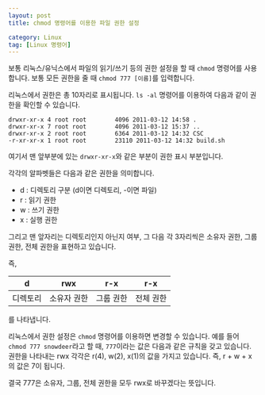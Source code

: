 ```yaml
---
layout: post
title: chmod 명령어를 이용한 파일 권한 설정

category: Linux
tag: [Linux 명령어]
---
```


보통 리눅스/유닉스에서 파일의 읽기/쓰기 등의 권한 설정을 할 때 `chmod` 명령어를
사용합니다. 보통 모든 권한을 줄 때 `chmod 777 [이름]`를 입력합니다.

리눅스에서 권한은 총 10자리로 표시됩니다. `ls -al` 명령어를 이용하여 다음과 같이
권한을 확인할 수 있습니다.

~~~
drwxr-xr-x 4 root root        4096 2011-03-12 14:58 .
drwxr-xr-x 7 root root        4096 2011-03-12 15:37 ..
drwxr-xr-x 2 root root        6364 2011-03-12 14:32 CSC
-r-xr-xr-x 1 root root        23110 2011-03-12 14:32 build.sh
~~~

여기서 맨 앞부분에 있는 `drwxr-xr-x`와 같은 부분이 권한 표시 부분입니다.


각각의 알파벳들은 다음과 같은 권한을 의미합니다.

* d : 디렉토리 구분 (d이면 디렉토리, -이면 파일)
* r : 읽기 권한
* w : 쓰기 권한
* x : 실행 권한

그리고 맨 앞자리는 디렉토리인지 아닌지 여부, 그 다음 각 3자리씩은 소유자 권한,
그룹 권한, 전체 권한을 표현하고 있습니다.

즉,

d  | rwx | r-x | r-x
------ | ------ | ------ | ------
디렉토리 | 소유자 권한 | 그룹 권한 | 전체 권한

를 나타냅니다.

리눅스에서 권한 설정은 `chmod` 명령어를 이용하면 변경할 수 있습니다.
예를 들어 `chmod 777 snowdeer`라고 할 때, `777`이라는 값은 다음과 같은 규칙을
갖고 있습니다. 권한을 나타내는 rwx 각각은 r(4), w(2), x(1)의 값을 가지고 있습니다.
즉, r + w + x의 값은 7이 됩니다.

결국 777은 소유자, 그룹, 전체 권한을 모두 rwx로 바꾸겠다는 뜻입니다.
